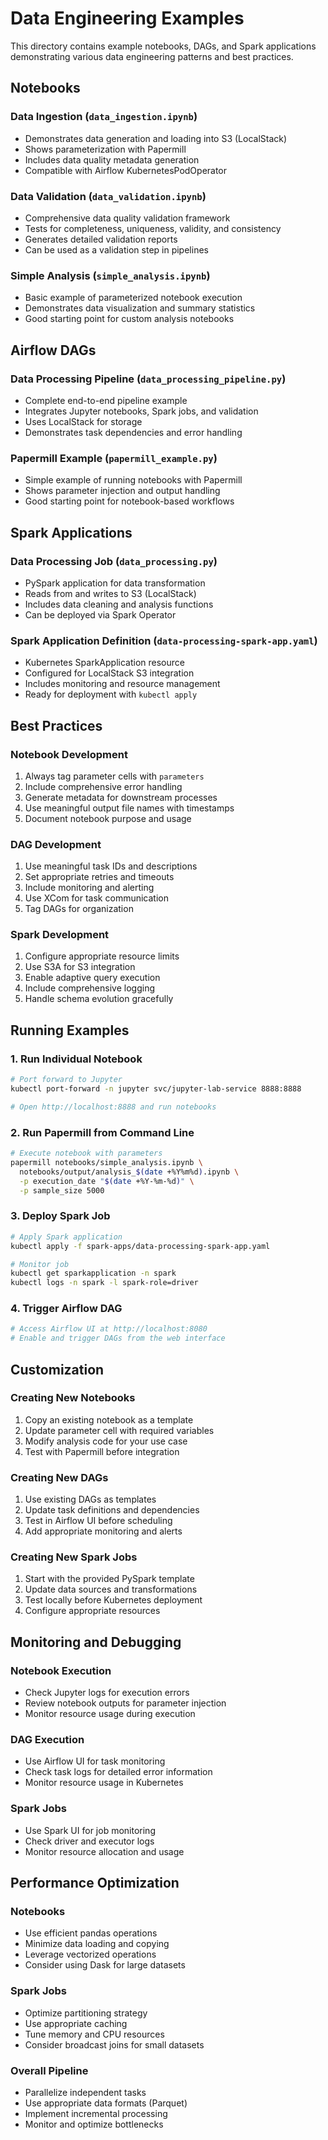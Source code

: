 # Data Engineering Examples

This directory contains example notebooks, DAGs, and Spark applications demonstrating various data engineering patterns and best practices.

## Notebooks

### Data Ingestion (`data_ingestion.ipynb`)
- Demonstrates data generation and loading into S3 (LocalStack)
- Shows parameterization with Papermill
- Includes data quality metadata generation
- Compatible with Airflow KubernetesPodOperator

### Data Validation (`data_validation.ipynb`)
- Comprehensive data quality validation framework
- Tests for completeness, uniqueness, validity, and consistency
- Generates detailed validation reports
- Can be used as a validation step in pipelines

### Simple Analysis (`simple_analysis.ipynb`)
- Basic example of parameterized notebook execution
- Demonstrates data visualization and summary statistics
- Good starting point for custom analysis notebooks

## Airflow DAGs

### Data Processing Pipeline (`data_processing_pipeline.py`)
- Complete end-to-end pipeline example
- Integrates Jupyter notebooks, Spark jobs, and validation
- Uses LocalStack for storage
- Demonstrates task dependencies and error handling

### Papermill Example (`papermill_example.py`)
- Simple example of running notebooks with Papermill
- Shows parameter injection and output handling
- Good starting point for notebook-based workflows

## Spark Applications

### Data Processing Job (`data_processing.py`)
- PySpark application for data transformation
- Reads from and writes to S3 (LocalStack)
- Includes data cleaning and analysis functions
- Can be deployed via Spark Operator

### Spark Application Definition (`data-processing-spark-app.yaml`)
- Kubernetes SparkApplication resource
- Configured for LocalStack S3 integration
- Includes monitoring and resource management
- Ready for deployment with `kubectl apply`

## Best Practices

### Notebook Development
1. Always tag parameter cells with `parameters`
2. Include comprehensive error handling
3. Generate metadata for downstream processes
4. Use meaningful output file names with timestamps
5. Document notebook purpose and usage

### DAG Development
1. Use meaningful task IDs and descriptions
2. Set appropriate retries and timeouts
3. Include monitoring and alerting
4. Use XCom for task communication
5. Tag DAGs for organization

### Spark Development
1. Configure appropriate resource limits
2. Use S3A for S3 integration
3. Enable adaptive query execution
4. Include comprehensive logging
5. Handle schema evolution gracefully

## Running Examples

### 1. Run Individual Notebook
```bash
# Port forward to Jupyter
kubectl port-forward -n jupyter svc/jupyter-lab-service 8888:8888

# Open http://localhost:8888 and run notebooks
```

### 2. Run Papermill from Command Line
```bash
# Execute notebook with parameters
papermill notebooks/simple_analysis.ipynb \
  notebooks/output/analysis_$(date +%Y%m%d).ipynb \
  -p execution_date "$(date +%Y-%m-%d)" \
  -p sample_size 5000
```

### 3. Deploy Spark Job
```bash
# Apply Spark application
kubectl apply -f spark-apps/data-processing-spark-app.yaml

# Monitor job
kubectl get sparkapplication -n spark
kubectl logs -n spark -l spark-role=driver
```

### 4. Trigger Airflow DAG
```bash
# Access Airflow UI at http://localhost:8080
# Enable and trigger DAGs from the web interface
```

## Customization

### Creating New Notebooks
1. Copy an existing notebook as a template
2. Update parameter cell with required variables
3. Modify analysis code for your use case
4. Test with Papermill before integration

### Creating New DAGs
1. Use existing DAGs as templates
2. Update task definitions and dependencies
3. Test in Airflow UI before scheduling
4. Add appropriate monitoring and alerts

### Creating New Spark Jobs
1. Start with the provided PySpark template
2. Update data sources and transformations
3. Test locally before Kubernetes deployment
4. Configure appropriate resources

## Monitoring and Debugging

### Notebook Execution
- Check Jupyter logs for execution errors
- Review notebook outputs for parameter injection
- Monitor resource usage during execution

### DAG Execution
- Use Airflow UI for task monitoring
- Check task logs for detailed error information
- Monitor resource usage in Kubernetes

### Spark Jobs
- Use Spark UI for job monitoring
- Check driver and executor logs
- Monitor resource allocation and usage

## Performance Optimization

### Notebooks
- Use efficient pandas operations
- Minimize data loading and copying
- Leverage vectorized operations
- Consider using Dask for large datasets

### Spark Jobs
- Optimize partitioning strategy
- Use appropriate caching
- Tune memory and CPU resources
- Consider broadcast joins for small datasets

### Overall Pipeline
- Parallelize independent tasks
- Use appropriate data formats (Parquet)
- Implement incremental processing
- Monitor and optimize bottlenecks
